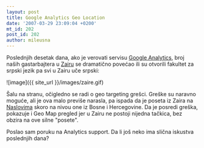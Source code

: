 ```yaml
---
layout: post
title: Google Analytics Geo Location
date: '2007-03-29 23:09:04 +0200'
mt_id: 202
post_id: 202
author: mileusna
---
```

Poslednjih desetak dana, ako je verovati servisu [Google Analytics](http://www.google.com/analytics/), broj naših gastarbajtera u [Zairu](en.wikipedia.org/wiki/Zaire) se dramatično povećao ili su otvorili fakultet za srpski jezik pa svi u Zairu uče srpski:

![image]({{ site_url }}/images/zaire.gif)

Šalu na stranu, očigledno se radi o geo targeting grešci. Greške su naravno moguće, ali je ova malo previše narasla, pa ispada da je poseta iz Zaira na [Naslovima](http://www.naslovi.net/) skoro na nivou one iz Bosne i Hercegovine. Da je posredi greška, pokazuje i Geo Map pregled jer u Zairu ne postoji nijedna tačkica, bez obzira na ove silne "posete".

Poslao sam poruku na Analytics support. Da li još neko ima slična iskustva poslednjih dana?

